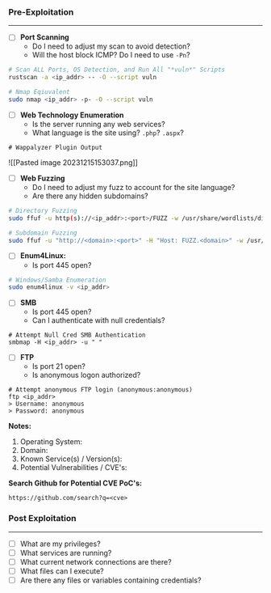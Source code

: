 
### Pre-Exploitation
---

- [ ] **Port Scanning**
	- Do I need to adjust my scan to avoid detection?
	- Will the host block ICMP? Do I need to use `-Pn`?
```bash
# Scan ALL Ports, OS Detection, and Run All "*vuln*" Scripts
rustscan -a <ip_addr> -- -O --script vuln

# Nmap Eqiuvalent
sudo nmap <ip_addr> -p- -O --script vuln 
```


- [ ] **Web Technology Enumeration**
	- Is the server running any web services?
	- What language is the site using? `.php`? `.aspx`?
```
# Wappalyzer Plugin Output
```
![[Pasted image 20231215153037.png]]


- [ ] **Web Fuzzing**
	- Do I need to adjust my fuzz to account for the site language?
	- Are there any hidden subdomains?
```bash
# Directory Fuzzing
sudo ffuf -u http(s)://<ip_addr>:<port>/FUZZ -w /usr/share/wordlists/dirbuster/directory-list-2.3-medium.txt

# Subdomain Fuzzing
sudo ffuf -u "http://<domain>:<port>" -H "Host: FUZZ.<domain>" -w /usr/share/wordlists/dirbuster/directory-list-2.3-medium.txt -fc 302
```

- [ ] **Enum4Linux:**
	- Is port 445 open?
```bash
# Windows/Samba Enumeration
sudo enum4linux -v <ip_addr>
```


- [ ] **SMB**
	- Is port 445 open?
	- Can I authenticate with null credentials?
```shell
# Attempt Null Cred SMB Authentication
smbmap -H <ip_addr> -u " "
```


- [ ] **FTP**
	- Is port 21 open?
	- Is anonymous logon authorized?
```shell
# Attempt anonymous FTP login (anonymous:anonymous)
ftp <ip_addr>
> Username: anonymous
> Password: anonymous
```


**Notes:**
1. Operating System:
2. Domain:
3. Known Service(s) / Version(s): 
4. Potential Vulnerabilities / CVE's: 


**Search Github for Potential CVE PoC's:**
```
https://github.com/search?q=<cve>
```


### Post Exploitation
---

- [ ] What are my privileges?
- [ ] What services are running?
- [ ] What current network connections are there?
- [ ] What files can I execute?
- [ ] Are there any files or variables containing credentials?
